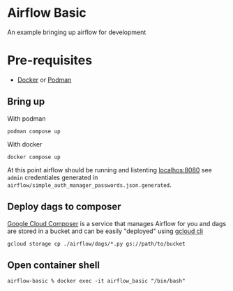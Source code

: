 # Airflow Basic
An example bringing up airflow for development

# Pre-requisites

- [Docker](https://www.docker.com/) or [Podman](https://podman.io/)

## Bring up

With podman
```shell
podman compose up
```

With docker
```shell
docker compose up
```

At this point airflow should be running and listenting [localhos:8080](https://localhost:8080) see `admin` credentiales generated in `airflow/simple_auth_manager_passwords.json.generated`.

## Deploy dags to composer
[Google Cloud Composer](https://cloud.google.com/composer?hl=en) is a service that manages Airflow for you and dags are stored in a bucket and can be easily "deployed" using [gcloud cli](https://cloud.google.com/cli?hl=en)

```shell
gcloud storage cp ./airflow/dags/*.py gs://path/to/bucket
```

## Open container shell
```shell
airflow-basic % docker exec -it airflow_basic "/bin/bash"
```